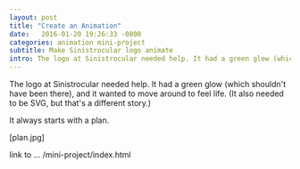 ```yaml
---
layout: post
title: "Create an Animation"
date:   2016-01-20 19:26:33 -0800
categories: animation mini-project
subtitle: Make Sinistrocular logo animate
intro: The logo at Sinistrocular needed help. It had a green glow (which shouldn't have been there), and it wanted to move around to feel life. (It also needed to be SVG, but that's a different story.) 
---
```

The logo at Sinistrocular needed help. It had a green glow (which shouldn't have been there), and it wanted to move around to feel life. (It also needed to be SVG, but that's a different story.)

It always starts with a plan.

[plan.jpg]

link to ... /mini-project/index.html
